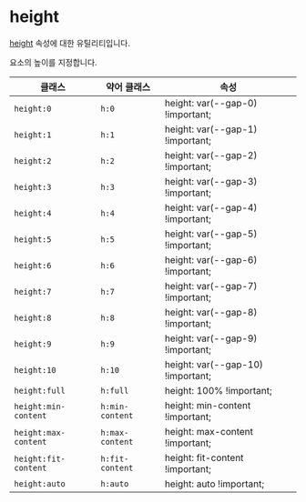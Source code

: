 # height

[height](https://developer.mozilla.org/en-US/docs/Web/CSS/height) 속성에 대한 유틸리티입니다.

요소의 높이를 지정합니다.

<table>
  <thead>
    <tr>
      <th scope="col">클래스</th>
      <th scope="col">약어 클래스</th>
      <th scope="col">속성</th>
    </tr>
  </thead>
  <tbody>
<tr>
  <td><code>height:0</code></td>
  <td><code>h:0</code></td>
  <td><span class="code">height: var(--gap-0) !important;</span></td>
</tr>

<tr>
  <td><code>height:1</code></td>
  <td><code>h:1</code></td>
  <td><span class="code">height: var(--gap-1) !important;</span></td>
</tr>

<tr>
  <td><code>height:2</code></td>
  <td><code>h:2</code></td>
  <td><span class="code">height: var(--gap-2) !important;</span></td>
</tr>

<tr>
  <td><code>height:3</code></td>
  <td><code>h:3</code></td>
  <td><span class="code">height: var(--gap-3) !important;</span></td>
</tr>

<tr>
  <td><code>height:4</code></td>
  <td><code>h:4</code></td>
  <td><span class="code">height: var(--gap-4) !important;</span></td>
</tr>

<tr>
  <td><code>height:5</code></td>
  <td><code>h:5</code></td>
  <td><span class="code">height: var(--gap-5) !important;</span></td>
</tr>

<tr>
  <td><code>height:6</code></td>
  <td><code>h:6</code></td>
  <td><span class="code">height: var(--gap-6) !important;</span></td>
</tr>

<tr>
  <td><code>height:7</code></td>
  <td><code>h:7</code></td>
  <td><span class="code">height: var(--gap-7) !important;</span></td>
</tr>

<tr>
  <td><code>height:8</code></td>
  <td><code>h:8</code></td>
  <td><span class="code">height: var(--gap-8) !important;</span></td>
</tr>

<tr>
  <td><code>height:9</code></td>
  <td><code>h:9</code></td>
  <td><span class="code">height: var(--gap-9) !important;</span></td>
</tr>

<tr>
  <td><code>height:10</code></td>
  <td><code>h:10</code></td>
  <td><span class="code">height: var(--gap-10) !important;</span></td>
</tr>

<tr>
  <td><code>height:full</code></td>
  <td><code>h:full</code></td>
  <td><span class="code">height: 100% !important;</span></td>
</tr>

<tr>
  <td><code>height:min-content</code></td>
  <td><code>h:min-content</code></td>
  <td><span class="code">height: min-content !important;</span></td>
</tr>

<tr>
  <td><code>height:max-content</code></td>
  <td><code>h:max-content</code></td>
  <td><span class="code">height: max-content !important;</span></td>
</tr>

<tr>
  <td><code>height:fit-content</code></td>
  <td><code>h:fit-content</code></td>
  <td><span class="code">height: fit-content !important;</span></td>
</tr>

<tr>
  <td><code>height:auto</code></td>
  <td><code>h:auto</code></td>
  <td><span class="code">height: auto !important;</span></td>
</tr>

  </tbody>

</table>
